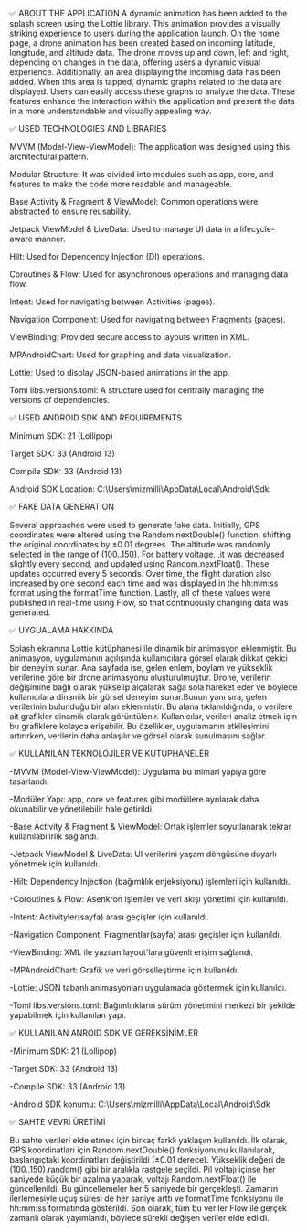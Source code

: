 ✅ ABOUT THE APPLICATION
A dynamic animation has been added to the splash screen using the Lottie library. This animation provides a visually striking experience to users during the application launch.
On the home page, a drone animation has been created based on incoming latitude, longitude, and altitude data. The drone moves up and down, left and right, 
depending on changes in the data, offering users a dynamic visual experience. Additionally, an area displaying the incoming data has been added. When this area is tapped, 
dynamic graphs related to the data are displayed. Users can easily access these graphs to analyze the data. These features enhance the interaction within the application 
and present the data in a more understandable and visually appealing way.




✅ USED TECHNOLOGIES AND LIBRARIES

MVVM (Model-View-ViewModel): The application was designed using this architectural pattern.

Modular Structure: It was divided into modules such as app, core, and features to make the code more readable and manageable.

Base Activity & Fragment & ViewModel: Common operations were abstracted to ensure reusability.

Jetpack ViewModel & LiveData: Used to manage UI data in a lifecycle-aware manner.

Hilt: Used for Dependency Injection (DI) operations.

Coroutines & Flow: Used for asynchronous operations and managing data flow.

Intent: Used for navigating between Activities (pages).

Navigation Component: Used for navigating between Fragments (pages).

ViewBinding: Provided secure access to layouts written in XML.

MPAndroidChart: Used for graphing and data visualization.

Lottie: Used to display JSON-based animations in the app.

Toml libs.versions.toml: A structure used for centrally managing the versions of dependencies.




✅ USED ANDROID SDK AND REQUIREMENTS

Minimum SDK: 21 (Lollipop)

Target SDK: 33 (Android 13)

Compile SDK: 33 (Android 13)

Android SDK Location: C:\Users\mizmilli\AppData\Local\Android\Sdk




✅ FAKE DATA GENERATION

Several approaches were used to generate fake data. Initially, GPS coordinates were altered using the Random.nextDouble() function, 
shifting the original coordinates by ±0.01 degrees. The altitude was randomly selected in the range of (100..150). For battery voltage, 
,it was decreased slightly every second, and updated using Random.nextFloat(). These updates occurred every 5 seconds. 
Over time, the flight duration also increased by one second each time and was displayed in the hh:mm:ss format using the formatTime function. 
Lastly, all of these values were published in real-time using Flow, so that continuously changing data was generated.







✅ UYGUALAMA HAKKINDA

Splash ekranına Lottie kütüphanesi ile dinamik bir animasyon eklenmiştir. Bu animasyon, uygulamanın açılışında kullanıcılara görsel olarak dikkat çekici bir deneyim sunar. 
Ana sayfada ise, gelen enlem, boylam ve yükseklik verilerine göre bir drone animasyonu oluşturulmuştur. Drone, verilerin değişimine bağlı olarak yükselip alçalarak sağa sola hareket eder 
ve böylece kullanıcılara dinamik bir görsel deneyim sunar.Bunun yanı sıra, gelen verilerinin bulunduğu bir alan eklenmiştir. Bu alana tıklanıldığında, 
o verilere ait grafikler dinamik olarak görüntülenir. Kullanıcılar, verileri analiz etmek için bu grafiklere kolayca erişebilir. 
Bu özellikler, uygulamanın etkileşimini artırırken, verilerin daha anlaşılır ve görsel olarak sunulmasını sağlar.




✅ KULLANILAN TEKNOLOJİLER VE KÜTÜPHANELER

-MVVM (Model-View-ViewModel): Uygulama bu mimari yapıya göre tasarlandı.

-Modüler Yapı: app, core ve features gibi modüllere ayrılarak daha okunabilir ve yönetilebilir hale getirildi.

-Base Activity & Fragment & ViewModel: Ortak işlemler soyutlanarak tekrar kullanılabilirlik sağlandı.

-Jetpack ViewModel & LiveData: UI verilerini yaşam döngüsüne duyarlı yönetmek için kullanıldı.

-Hilt: Dependency Injection (bağımlılık enjeksiyonu) işlemleri için kullanıldı.

-Coroutines & Flow: Asenkron işlemler ve veri akışı yönetimi için kullanıldı.

-Intent: Activityler(sayfa) arası geçişler için kullanıldı.

-Navigation Component: Fragmentlar(sayfa) arası geçişler için kullanıldı.

-ViewBinding: XML ile yazılan layout'lara güvenli erişim sağlandı.

-MPAndroidChart: Grafik ve veri görselleştirme için kullanıldı.

-Lottie: JSON tabanlı animasyonları uygulamada göstermek için kullanıldı.

-Toml libs.versions.toml: Bağımlılıkların sürüm yönetimini merkezi bir şekilde yapabilmek için kullanılan yapı.




✅ KULLANILAN ANROID SDK VE GEREKSİNİMLER

-Minimum SDK: 21 (Lollipop)

-Target SDK: 33 (Android 13)

-Compile SDK: 33 (Android 13)

-Android SDK konumu: C:\Users\mizmilli\AppData\Local\Android\Sdk




✅ SAHTE VEVRİ ÜRETİMİ

Bu sahte verileri elde etmek için birkaç farklı yaklaşım kullanıldı. İlk olarak, GPS koordinatları için Random.nextDouble() fonksiyonunu kullanılarak, 
başlangıçtaki koordinatları değiştirildi (±0.01 derece). Yükseklik değeri de (100..150).random() gibi bir aralıkla rastgele seçildi. 
Pil voltajı içinse her saniyede küçük bir azalma yaparak, voltajı Random.nextFloat() ile güncellenildi. Bu güncellemeler her 5 saniyede bir gerçekleşti. 
Zamanın ilerlemesiyle uçuş süresi de her saniye arttı ve formatTime fonksiyonu ile hh:mm:ss formatında gösterildi. 
Son olarak, tüm bu veriler Flow ile gerçek zamanlı olarak yayımlandı, böylece sürekli değişen veriler elde edildi.

